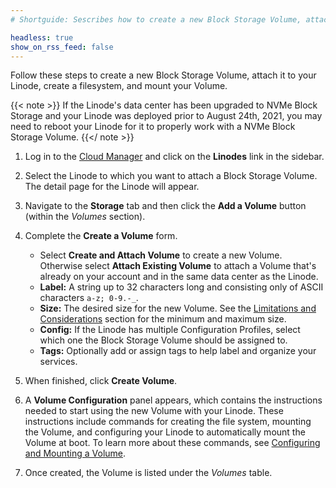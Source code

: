 ```yaml
---
# Shortguide: Sescribes how to create a new Block Storage Volume, attach it to your Linode, create a filesystem, and mount your Volume.

headless: true
show_on_rss_feed: false
---
```


Follow these steps to create a new Block Storage Volume, attach it to your Linode, create a filesystem, and mount your Volume.

{{< note >}}
If the Linode's data center has been upgraded to NVMe Block Storage and your Linode was deployed prior to August 24th, 2021, you may need to reboot your Linode for it to properly work with a NVMe Block Storage Volume.
{{</ note >}}

1.  Log in to the [Cloud Manager](https://cloud.linode.com/linodes) and click on the **Linodes** link in the sidebar.

1.  Select the Linode to which you want to attach a Block Storage Volume. The detail page for the Linode will appear.

1.  Navigate to the **Storage** tab and then click the **Add a Volume** button (within the *Volumes* section).

1.  Complete the **Create a Volume** form.

    - Select **Create and Attach Volume** to create a new Volume. Otherwise select **Attach Existing Volume** to attach a Volume that's already on your account and in the same data center as the Linode.
    - **Label:** A string up to 32 characters long and consisting only of ASCII characters `a-z; 0-9.-_`.
    - **Size:** The desired size for the new Volume. See the [Limitations and Considerations](#limitations-and-considerations) section for the minimum and maximum size.
    - **Config:** If the Linode has multiple Configuration Profiles, select which one the Block Storage Volume should be assigned to.
    - **Tags:** Optionally add or assign tags to help label and organize your services.

1.  When finished, click **Create Volume**.

1.  A **Volume Configuration** panel appears, which contains the instructions needed to start using the new Volume with your Linode. These instructions include commands for creating the file system, mounting the Volume, and configuring your Linode to automatically mount the Volume at boot. To learn more about these commands, see [Configuring and Mounting a Volume](/docs/products/storage/block-storage/guides/configure-volume/).

1.  Once created, the Volume is listed under the *Volumes* table.